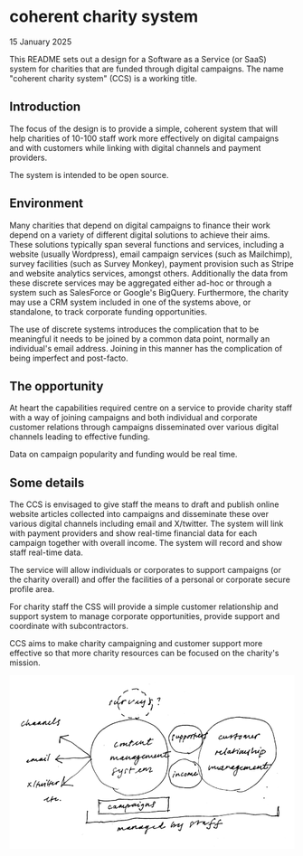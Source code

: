 # coherent charity system

15 January 2025

This README sets out a design for a Software as a Service (or SaaS)
system for charities that are funded through digital campaigns. The name
"coherent charity system" (CCS) is a working title.

## Introduction

The focus of the design is to provide a simple, coherent system that
will help charities of 10-100 staff work more effectively on digital
campaigns and with customers while linking with digital channels and
payment providers.

The system is intended to be open source.

## Environment

Many charities that depend on digital campaigns to finance their work
depend on a variety of different digital solutions to achieve their
aims. These solutions typically span several functions and services,
including a website (usually Wordpress), email campaign services (such
as Mailchimp), survey facilities (such as Survey Monkey), payment
provision such as Stripe and website analytics services, amongst others.
Additionally the data from these discrete services may be aggregated
either ad-hoc or through a system such as SalesForce or Google's
BigQuery. Furthermore, the charity may use a CRM system included in one
of the systems above, or standalone, to track corporate funding
opportunities.

The use of discrete systems introduces the complication that to be
meaningful it needs to be joined by a common data point, normally an
individual's email address. Joining in this manner has the complication
of being imperfect and post-facto.

## The opportunity

At heart the capabilities required centre on a service to provide
charity staff with a way of joining campaigns and both individual and
corporate customer relations through campaigns disseminated over 
various digital channels leading to effective funding.

Data on campaign popularity and funding would be real time.

## Some details

The CCS is envisaged to give staff the means to draft and publish online
website articles collected into campaigns and disseminate these over
various digital channels including email and X/twitter. The system will
link with payment providers and show real-time financial data for each
campaign together with overall income. The system will record and show
staff real-time data.

The service will allow individuals or corporates to support campaigns
(or the charity overall) and offer the facilities of a personal or
corporate secure profile area.

For charity staff the CSS will provide a simple customer relationship
and support system to manage corporate opportunities, provide support
and coordinate with subcontractors.

CCS aims to make charity campaigning and customer support more effective
so that more charity resources can be focused on the charity's mission.

<img width="900" src="./coherent-charity.png" />
